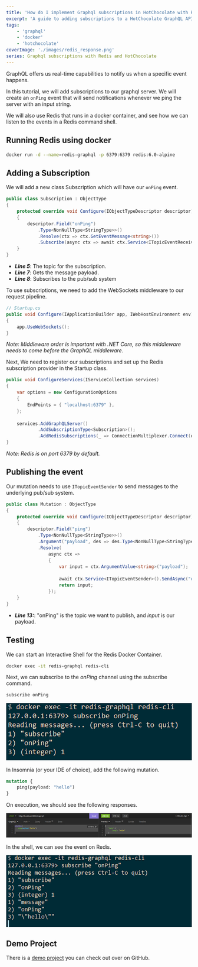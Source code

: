 ```yaml
---
title: 'How do I implement Graphql subscriptions in HotChocolate with Redis'
excerpt: 'A guide to adding subscriptions to a HotChocolate GraphQL API with a Redis provider'
tags:
    - 'graphql'
    - 'docker'
    - 'hotchocolate'
coverImage: './images/redis_response.png'
series: Graphql subscriptions with Redis and HotChocolate
---
```


GraphQL offers us real-time capabilities to notify us when a specific event happens.

In this tutorial, we will add subscriptions to our graphql server. We will create an `onPing` event that will send notifications whenever we ping the server with an input string.

We will also use Redis that runs in a docker container, and see how we can listen to the events in a Redis command shell.

## Running Redis using docker

```bash
docker run -d --name=redis-graphql -p 6379:6379 redis:6.0-alpine
```

## Adding a Subscription

We will add a new class Subscription which will have our `onPing` event.

```csharp
public class Subscription : ObjectType
{
    protected override void Configure(IObjectTypeDescriptor descriptor)
    {
        descriptor.Field("onPing")
            .Type<NonNullType<StringType>>()
            .Resolve(ctx => ctx.GetEventMessage<string>())
            .Subscribe(async ctx => await ctx.Service<ITopicEventReceiver>().SubscribeAsync<string, string>("onPing", ctx.RequestAborted));
    }
}
```

-   **_Line 5_**: The topic for the subscription.
-   **_Line 7_**: Gets the message payload.
-   **_Line 8_**: Subscribes to the pub/sub system

To use subscriptions, we need to add the WebSockets middleware to our request pipeline.

```csharp
// Startup.cs
public void Configure(IApplicationBuilder app, IWebHostEnvironment env)
{
    app.UseWebSockets();
}
```

_Note: Middleware order is important with .NET Core, so this middleware needs to come before the GraphQL middleware._

Next, We need to register our subscriptions and set up the Redis subscription provider in the Startup class.

```csharp
public void ConfigureServices(IServiceCollection services)
{
    var options = new ConfigurationOptions
    {
        EndPoints = { "localhost:6379" },
    };

    services.AddGraphQLServer()
            .AddSubscriptionType<Subscription>();
            .AddRedisSubscriptions(_ => ConnectionMultiplexer.Connect(options));
}
```

_Note: Redis is on port 6379 by default._

## Publishing the event

Our mutation needs to use `ITopicEventSender` to send messages to the underlying pub/sub system.

```csharp
public class Mutation : ObjectType
{
    protected override void Configure(IObjectTypeDescriptor descriptor)
    {
        descriptor.Field("ping")
            .Type<NonNullType<StringType>>()
            .Argument("payload", des => des.Type<NonNullType<StringType>>())
            .Resolve(
                async ctx =>
                {
                    var input = ctx.ArgumentValue<string>("payload");

                    await ctx.Service<ITopicEventSender>().SendAsync("onPing", input);
                    return input;
                });
    }
}
```

-   **_Line 13:_**: "onPing" is the topic we want to publish, and _input_ is our payload.

## Testing

We can start an Interactive Shell for the Redis Docker Container.

```bash
docker exec -it redis-graphql redis-cli
```

Next, we can subscribe to the _onPing_ channel using the subscribe command.

```bash
subscribe onPing
```

![Subscribing to the topic in an interactive shell for redis](./images/redis_docker_interactive_shell.png)

In Insomnia (or your IDE of choice), add the following mutation.

```graphql
mutation {
    ping(payload: "hello")
}
```

On execution, we should see the following responses.

![Mutation and response](./images/mutation.png)

In the shell, we can see the event on Redis.

![Event caught by Redis listener](./images/redis_response.png)

## Demo Project

There is a [demo project](https://github.com/AnkurSheel/HotChocolateSubscriptions) you can check out over on GitHub.
